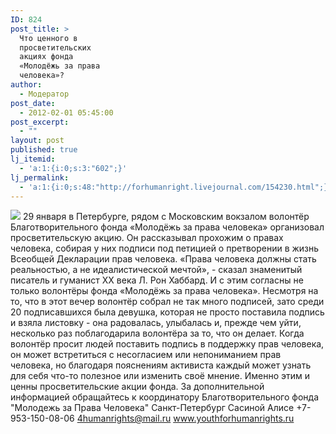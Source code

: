 ```yaml
---
ID: 824
post_title: >
  Что ценного в
  просветительских
  акциях фонда
  «Молодёжь за права
  человека»?
author:
  - Модератор
post_date:
  - 2012-02-01 05:45:00
post_excerpt:
  - ""
layout: post
published: true
lj_itemid:
  - 'a:1:{i:0;s:3:"602";}'
lj_permalink:
  - 'a:1:{i:0;s:48:"http://forhumanright.livejournal.com/154230.html";}'
---
```


<img src="http://cs5338.vk.com/u132145096/132409092/x_5b26039f.jpg" /> 29 января в Петербурге, рядом с Московским вокзалом волонтёр Благотворительного фонда «Молодёжь за права человека» организовал просветительскую акцию. Он рассказывал прохожим о правах человека, собирая у них подписи под петицией о претворении в жизнь Всеобщей Декларации прав человека.
«Права человека должны стать реальностью, а не идеалистической мечтой», - сказал знаменитый писатель и гуманист ХХ века Л. Рон Хаббард. И с этим согласны не только волонтёры фонда «Молодёжь за права человека». Несмотря на то, что в этот вечер волонтёр собрал не так много подписей, зато среди 20 подписавшихся была девушка, которая не просто поставила подпись и взяла листовку - она радовалась, улыбалась и, прежде чем уйти, несколько раз поблагодарила волонтёра за то, что он делает.
Когда волонтёр просит людей поставить подпись в поддержку прав человека, он может встретиться с несогласием или непониманием прав человека, но благодаря пояснениям активиста каждый может узнать для себя что-то полезное или изменить своё мнение. Именно этим и ценны просветительские акции фонда.
За дополнительной информацией обращайтесь к координатору
Благотворительного фонда
"Молодежь за Права Человека" Санкт-Петербург 
Сасиной Алисе 
+7-953-150-08-06 
4humanrights@mail.ru
www.youthforhumanrights.ru
